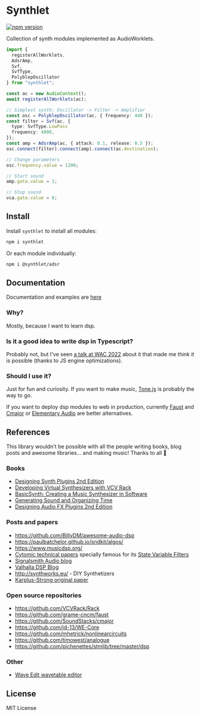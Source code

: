 # Synthlet

[![npm version](https://img.shields.io/npm/v/synthlet)](https://www.npmjs.com/package/synthlet)

Collection of synth modules implemented as AudioWorklets.

```ts
import {
  registerAllWorklets,
  AdsrAmp,
  Svf,
  SvfType,
  PolyblepOscillator
} from "synthlet";

const ac = new AudioContext();
await registerAllWorklets(ac);

// Simplest synth: Oscillator -> Filter -> Amplifier
const osc = PolyblepOscillator(ac, { frequency: 440 });
const filter = Svf(ac, {
  type: SvfType.LowPass
  frequency: 4000,
});
const amp = AdsrAmp(ac, { attack: 0.1, release: 0.5 });
osc.connect(filter).connect(amp).connect(ac.destination);

// Change parameters
osc.frequency.value = 1200;

// Start sound
amp.gate.value = 1;

// Stop sound
vca.gate.value = 0;
```

## Install

Install `synthlet` to install all modules:

```bash
npm i synthlet
```

Or each module individually:

```bash
npm i @synthlet/adsr
```

## Documentation

Documentation and examples are [here](https://danigb.github.io/synthlet/docs/quick-start)

### Why?

Mostly, because I want to learn dsp.

### Is it a good idea to write dsp in Typescript?

Probably not, but I've seen [a talk at WAC 2022](https://zenodo.org/records/6767468) about it that made me think it is possible (thanks to JS engine optimizations).

### Should I use it?

Just for fun and curiosity. If you want to make music, [Tone.js](https://github.com/Tonejs/Tone.js) is probably the way to go.

If you want to deploy dsp modules to web in production, currently [Faust](https://faustdoc.grame.fr/) and [Cmajor](https://github.com/cmajor-lang/cmajor) or [Elementary Audio](https://github.com/elemaudio/elementary) are better alternatives.

## References

This library wouldn't be possible with all the people writing books, blog posts and awesome libraries... and making music! Thanks to all 💚

### Books

- [Designing Synth Plugins 2nd Edition](https://www.willpirkle.com/)
- [Developing Virtual Synthesizers with VCV Rack](https://www.routledge.com/Developing-Virtual-Synthesizers-with-VCV-Rack/Gabrielli/p/book/9780367077730)
- [BasicSynth: Creating a Music Synthesizer in Software](http://basicsynth.com/)
- [Generating Sound and Organizing Time](https://cycling74.com/books/go)
- [Designing Audio FX Plugins 2nd Edition](https://www.willpirkle.com/)

### Posts and papers

- https://github.com/BillyDM/awesome-audio-dsp
- https://paulbatchelor.github.io/sndkit/algos/
- https://www.musicdsp.org/
- [Cytomic technical papers](https://cytomic.com/technical-papers/) specially famous for its [State Variable Filters](https://cytomic.com/files/dsp/SvfLinearTrapOptimised2.pdf)
- [Signalsmith Audio blog](https://signalsmith-audio.co.uk/writing/)
- [Valhalla DSP Blog](https://valhalladsp.com/category/learn/plugin-design-learn/)
- http://synthworks.eu/ - DIY Synthetizers
- [Karplus-Strong original paper](https://users.soe.ucsc.edu/~karplus/papers/digitar.pdf)

### Open source repositories

- https://github.com/VCVRack/Rack
- https://github.com/grame-cncm/faust
- https://github.com/SoundStacks/cmajor
- https://github.com/jd-13/WE-Core
- https://github.com/mhetrick/nonlinearcircuits
- https://github.com/timowest/analogue
- https://github.com/pichenettes/stmlib/tree/master/dsp

### Other

- [Wave Edit wavetable editor](https://waveeditonline.com/)

## License

MIT License
